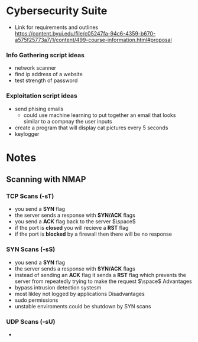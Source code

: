 
# Cybersecurity Suite

- Link for requirements and outlines
https://content.byui.edu/file/c05247fa-94c6-4359-b670-a575f25773a7/1/content/499-course-information.html#proposal

### Info Gathering script ideas
- network scanner
- find ip address of a website
- test strength of password

### Exploitation script ideas
- send phising emails
    - could use machine learning to put together an email that looks similar to a compnay the user inputs
- create a program that will display cat pictures every 5 seconds
- keylogger

# Notes

## Scanning with NMAP

### TCP Scans (-sT)
- you send a __SYN__ flag
- the server sends a response with __SYN/ACK__ flags
- you send a __ACK__ flag back to the server
$\space$
- if the port is __closed__ you will recieve a __RST__ flag 
- if the port is __blocked__ by a firewall then there will be no response

### SYN Scans (-sS)
- you send a __SYN__ flag
- the server sends a response with __SYN/ACK__ flags
- instead of sending an __ACK__ flag it sends a __RST__ flag which prevents the server from repeatedly trying to make the request
$\space$
Advantages
- bypass intrusion detection systesm
- most likley not logged by applications
Disadvantages
- sudo permissions
- unstable enviroments could be shutdown by SYN scans

### UDP Scans (-sU)
- 